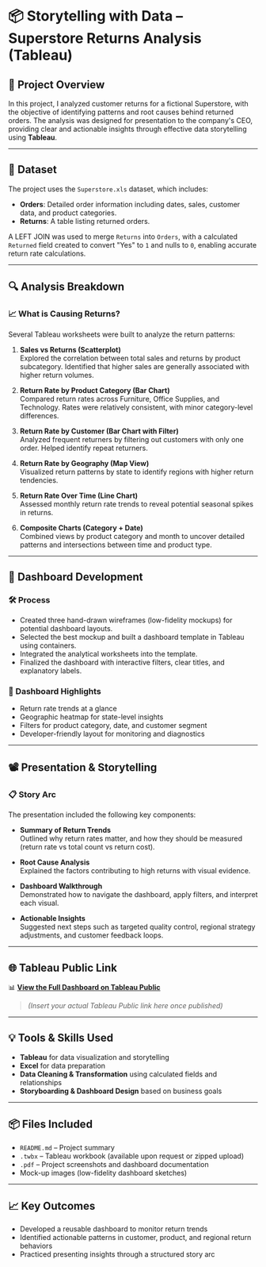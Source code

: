 # 📦 Storytelling with Data – Superstore Returns Analysis (Tableau)

## 📝 Project Overview

In this project, I analyzed customer returns for a fictional Superstore, with the objective of identifying patterns and root causes behind returned orders. The analysis was designed for presentation to the company's CEO, providing clear and actionable insights through effective data storytelling using **Tableau**.

---

## 📂 Dataset

The project uses the `Superstore.xls` dataset, which includes:

- **Orders**: Detailed order information including dates, sales, customer data, and product categories.
- **Returns**: A table listing returned orders.

A LEFT JOIN was used to merge `Returns` into `Orders`, with a calculated `Returned` field created to convert "Yes" to `1` and nulls to `0`, enabling accurate return rate calculations.

---

## 🔍 Analysis Breakdown

### 📈 What is Causing Returns?

Several Tableau worksheets were built to analyze the return patterns:

1. **Sales vs Returns (Scatterplot)**  
   Explored the correlation between total sales and returns by product subcategory. Identified that higher sales are generally associated with higher return volumes.

2. **Return Rate by Product Category (Bar Chart)**  
   Compared return rates across Furniture, Office Supplies, and Technology. Rates were relatively consistent, with minor category-level differences.

3. **Return Rate by Customer (Bar Chart with Filter)**  
   Analyzed frequent returners by filtering out customers with only one order. Helped identify repeat returners.

4. **Return Rate by Geography (Map View)**  
   Visualized return patterns by state to identify regions with higher return tendencies.

5. **Return Rate Over Time (Line Chart)**  
   Assessed monthly return rate trends to reveal potential seasonal spikes in returns.

6. **Composite Charts (Category + Date)**  
   Combined views by product category and month to uncover detailed patterns and intersections between time and product type.

---

## 🧭 Dashboard Development

### 🛠️ Process

- Created three hand-drawn wireframes (low-fidelity mockups) for potential dashboard layouts.
- Selected the best mockup and built a dashboard template in Tableau using containers.
- Integrated the analytical worksheets into the template.
- Finalized the dashboard with interactive filters, clear titles, and explanatory labels.

### 📌 Dashboard Highlights

- Return rate trends at a glance
- Geographic heatmap for state-level insights
- Filters for product category, date, and customer segment
- Developer-friendly layout for monitoring and diagnostics

---

## 📽️ Presentation & Storytelling

### 📋 Story Arc

The presentation included the following key components:

- **Summary of Return Trends**  
  Outlined why return rates matter, and how they should be measured (return rate vs total count vs return cost).

- **Root Cause Analysis**  
  Explained the factors contributing to high returns with visual evidence.

- **Dashboard Walkthrough**  
  Demonstrated how to navigate the dashboard, apply filters, and interpret each visual.

- **Actionable Insights**  
  Suggested next steps such as targeted quality control, regional strategy adjustments, and customer feedback loops.

---

## 🌐 Tableau Public Link

📊 **[View the Full Dashboard on Tableau Public](#)**  
> _(*Insert your actual Tableau Public link here once published*)_

---

## 💡 Tools & Skills Used

- **Tableau** for data visualization and storytelling  
- **Excel** for data preparation  
- **Data Cleaning & Transformation** using calculated fields and relationships  
- **Storyboarding & Dashboard Design** based on business goals

---

## 📦 Files Included

- `README.md` – Project summary  
- `.twbx` – Tableau workbook (available upon request or zipped upload)  
- `.pdf` – Project screenshots and dashboard documentation  
- Mock-up images (low-fidelity dashboard sketches)

---

## 📈 Key Outcomes

- Developed a reusable dashboard to monitor return trends
- Identified actionable patterns in customer, product, and regional return behaviors
- Practiced presenting insights through a structured story arc





